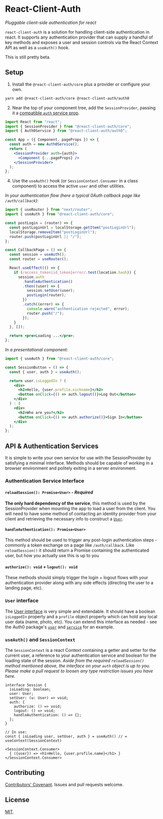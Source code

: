 # React-Client-Auth

_Pluggable client-side authentication for react_

`react-client-auth` is a solution for handling client-side authentication in react. It supports any authentication provider that can supply a handful of key methods and exposes a user and session controls via the React Context API as well as a `useAuth()` hook.

This is still pretty beta.

## Setup

1. Install the `@react-client-auth/core` plus a provider or configure your own.

```sh
yarn add @react-client-auth/core @react-client-auth/auth0
```

2. Near the top of your component tree, add the `SessionProvider`, passing it a [compatible `auth` service prop](#authentication-services).

```jsx
import React from "react";
import { SessionProvider } from "@react-client-auth/core";
import { Auth0Service } from "@react-client-auth/auth0";

const App = ({ Component, pageProps }) => {
  const auth = new Auth0Service();
  return (
    <SessionProvider auth={auth}>
      <Component {...pageProps} />
    </SessionProvider>
  );
};
```

4. Use the `useAuth()` hook (or `SessionContext.Consumer` in a class component) to access the active `user` and other utilities.

_In your authentication flow (here a typical 0Auth callback page like `/auth/callback`):_

```jsx
import { useRouter } from "next/router";
import { useAuth } from "@react-client-auth/core";

const postLogin = (router) => {
  const postLoginUrl = localStorage.getItem("postLoginUrl");
  localStorage.removeItem("postLoginUrl");
  router.push(postLoginUrl || "/");
};

const CallbackPage = () => {
  const session = useAuth();
  const router = useRouter();

  React.useEffect(() => {
    if (/access_token|id_token|error/.test(location.hash)) {
      session.auth
        .handleAuthentication()
        .then((user) => {
          session.setUser(user);
          postLogin(router);
        })
        .catch((error) => {
          console.warn("authentication rejected", error);
          router.push("/");
        });
    }
  }, []);

  return <pre>Loading ...</pre>;
};
```

_In a presentational component:_

```jsx
import { useAuth } from "@react-client-auth/core";

const SessionButton = () => {
  const { user, auth } = useAuth();

  return user.isLoggedIn ? (
    <div>
      <h2>Hello, {user.profile.nickname}</h2>
      <button onClick={() => auth.logout()}>Log Out</button>
    </div>
  ) : (
    <div>
      <h2>Who are you?</h2>
      <button onClick={() => auth.authorize()}>Sign In</button>
    </div>
  );
};
```

## API & Authentication Services

It is simple to write your own service for use with the SessionProvider by satisfying a minimal interface. Methods should be capable of working in a browser environment and politely exiting in a server environment.

### Authentication Service Interface

#### `reloadSession(): Promise<User>` - _Required_

**The only hard dependency of the service**, this method is used by the SessionProvider when mounting the app to load a user from the client. You will need to have some method of contacting an identity provider from your client and retrieving the necessary info to construct a [`User`](#user-interface).

#### `handleAuthentication(): Promise<User>`

This method should be used to trigger any post-login authentication steps - commonly a token exchange on a page like `/auth/callback`. Like `reloadSession()` it should return a Promise containing the authenticated user, but how you actually use this is up to you

#### `authorize(): void` + `logout(): void`

These methods should simply trigger the login + logout flows with your authentication provider along with any side effects (directing the user to a landing page, etc).

### `User` interface

The [User interface](/packages/core/src/user.ts) is very simple and extendable. It should have a boolean `isLoggedIn` property and a `profile` object property which can hold any local user data (name, photo, etc). You can extend this interface as needed - see the Auth0 package's [`user`](/packages/auth0/src/user.ts) and [`service`](/packages/auth0/src/auth0Service.ts) for an example.

### `useAuth()` and `SessionContext`

The `SessionContext` is a react Context containing a getter and setter for the current user, a reference to your authentication service and boolean for the loading state of the session. _Aside from the required `reloadSession()` method mentioned above, the interface on your `auth` object is up to you. Please make a pull request to loosen any type restriction issues you have here._

```tsx
interface Session {
  isLoading: boolean;
  user: User;
  setUser: (u: User) => void;
  auth: {
    authorize: () => void;
    logout: () => void;
    handleAuthentication: () => {};
  };
}

// In use:
const { isLoading user, setUser, auth } = useAuth() // = useContext(SessionContext)

<SessionContext.Consumer>
  { ({user}) => <h1>Hello, {user.profile.name}</h1> }
</SessionContext.Consumer>

```

## Contributing

[Contributors' Covenant](CONTRIBUTING.md).
Issues and pull requests welcome.

## License

[MIT](LICENSE.md).
